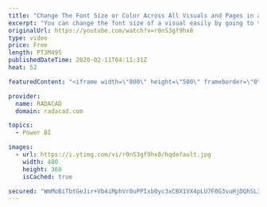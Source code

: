 ```yaml
---
title: "Change The Font Size or Color Across All Visuals and Pages in a Power BI File"
excerpt: "You can change the font size of a visual easily by going to the format option of that. However, if you want to change it for multiple visuals, better to use Themes for it. Recently Power BI Desktop came up with some easy-to-use options to customize your theme. That means you can now easily increase the"
originalUrl: https://youtube.com/watch?v=r0nS3gf9hx8
type: video
price: Free
length: PT3M49S
publishedDateTime: 2020-02-11T04:11:31Z
heat: 52

featuredContent: "<iframe width=\"800\" height=\"500\" frameborder=\"0\" src=\"https://www.youtube.com/embed/r0nS3gf9hx8\" allow=\"accelerometer; autoplay; encrypted-media; gyroscope; picture-in-picture\" allowfullscreen></iframe>"

provider:
  name: RADACAD
  domain: radacad.com

topics:
  - Power BI

images:
  - url: https://i.ytimg.com/vi/r0nS3gf9hx8/hqdefault.jpg
    width: 480
    height: 360
    isCached: true

secured: "WmMoBiTbtGeJir+Vb4iMphVr0uPPIxb0yc3xCBX1VX4pLU7F0G3vuHjDQhSL385c2OcJV81pHAnY9n02QJ4tJqnub71AVO2UHexGZKz9EMbabRNiliJdBnjD2Na93dWpWuOWYYSFZB80gLx3Lm5aHD9AaVK1+VnSyGmUz1S7x9jnNP4N3abJtm4ioiPQ6rBxXEiwiFJ2z4NbXMzsQA/Y88Vxc56O1YoSke6clu4zpNSOv+XMcJGwWd4fGT6dplutijO1Xjy15Zt0dCDDnlaZQ+ZIRjOvMwZEk/n9NvI3Dmgouy83iMHm4PKqvQJyMptB8+395dbnifbH0xIEyt0VjDh+As/bMfGgaZLnl4fNYhiupzrfI6XNof1a1kgJHcf5x6YmDC//xIVM20agnamXASTmRiOvA/YG+o8cd0Sa0Do=;Uyj6kAfoGUak11aw/+NCJg=="
---
```


